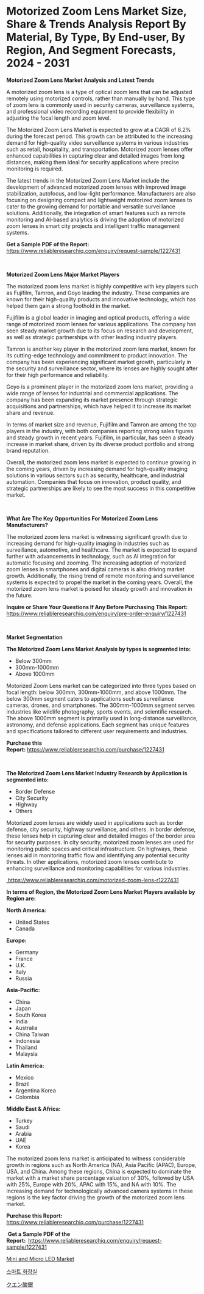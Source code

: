 <p><h1>Motorized Zoom Lens Market Size, Share & Trends Analysis Report By Material, By Type, By End-user, By Region, And Segment Forecasts, 2024 - 2031</h1></p><p><strong>Motorized Zoom Lens Market Analysis and Latest Trends</strong></p>
<p><p>A motorized zoom lens is a type of optical zoom lens that can be adjusted remotely using motorized controls, rather than manually by hand. This type of zoom lens is commonly used in security cameras, surveillance systems, and professional video recording equipment to provide flexibility in adjusting the focal length and zoom level.</p><p>The Motorized Zoom Lens Market is expected to grow at a CAGR of 6.2% during the forecast period. This growth can be attributed to the increasing demand for high-quality video surveillance systems in various industries such as retail, hospitality, and transportation. Motorized zoom lenses offer enhanced capabilities in capturing clear and detailed images from long distances, making them ideal for security applications where precise monitoring is required.</p><p>The latest trends in the Motorized Zoom Lens Market include the development of advanced motorized zoom lenses with improved image stabilization, autofocus, and low-light performance. Manufacturers are also focusing on designing compact and lightweight motorized zoom lenses to cater to the growing demand for portable and versatile surveillance solutions. Additionally, the integration of smart features such as remote monitoring and AI-based analytics is driving the adoption of motorized zoom lenses in smart city projects and intelligent traffic management systems.</p></p>
<p><strong>Get a Sample PDF of the Report:&nbsp;</strong> <a href="https://www.reliableresearchiq.com/enquiry/request-sample/1227431">https://www.reliableresearchiq.com/enquiry/request-sample/1227431</a></p>
<p>&nbsp;</p>
<p><strong>Motorized Zoom Lens Major Market Players</strong></p>
<p><p>The motorized zoom lens market is highly competitive with key players such as Fujifilm, Tamron, and Goyo leading the industry. These companies are known for their high-quality products and innovative technology, which has helped them gain a strong foothold in the market.</p><p>Fujifilm is a global leader in imaging and optical products, offering a wide range of motorized zoom lenses for various applications. The company has seen steady market growth due to its focus on research and development, as well as strategic partnerships with other leading industry players.</p><p>Tamron is another key player in the motorized zoom lens market, known for its cutting-edge technology and commitment to product innovation. The company has been experiencing significant market growth, particularly in the security and surveillance sector, where its lenses are highly sought after for their high performance and reliability.</p><p>Goyo is a prominent player in the motorized zoom lens market, providing a wide range of lenses for industrial and commercial applications. The company has been expanding its market presence through strategic acquisitions and partnerships, which have helped it to increase its market share and revenue.</p><p>In terms of market size and revenue, Fujifilm and Tamron are among the top players in the industry, with both companies reporting strong sales figures and steady growth in recent years. Fujifilm, in particular, has seen a steady increase in market share, driven by its diverse product portfolio and strong brand reputation.</p><p>Overall, the motorized zoom lens market is expected to continue growing in the coming years, driven by increasing demand for high-quality imaging solutions in various sectors such as security, healthcare, and industrial automation. Companies that focus on innovation, product quality, and strategic partnerships are likely to see the most success in this competitive market.</p></p>
<p>&nbsp;</p>
<p><strong>What Are The Key Opportunities For Motorized Zoom Lens Manufacturers?</strong></p>
<p><p>The motorized zoom lens market is witnessing significant growth due to increasing demand for high-quality imaging in industries such as surveillance, automotive, and healthcare. The market is expected to expand further with advancements in technology, such as AI integration for automatic focusing and zooming. The increasing adoption of motorized zoom lenses in smartphones and digital cameras is also driving market growth. Additionally, the rising trend of remote monitoring and surveillance systems is expected to propel the market in the coming years. Overall, the motorized zoom lens market is poised for steady growth and innovation in the future.</p></p>
<p><strong>Inquire or Share Your Questions If Any Before Purchasing This Report:</strong> <a href="https://www.reliableresearchiq.com/enquiry/pre-order-enquiry/1227431">https://www.reliableresearchiq.com/enquiry/pre-order-enquiry/1227431</a></p>
<p>&nbsp;</p>
<p><strong>Market Segmentation</strong></p>
<p><strong>The Motorized Zoom Lens Market Analysis by types is segmented into:</strong></p>
<p><ul><li>Below 300mm</li><li>300mm-1000mm</li><li>Above 1000mm</li></ul></p>
<p><p>Motorized Zoom Lens market can be categorized into three types based on focal length: below 300mm, 300mm-1000mm, and above 1000mm. The below 300mm segment caters to applications such as surveillance cameras, drones, and smartphones. The 300mm-1000mm segment serves industries like wildlife photography, sports events, and scientific research. The above 1000mm segment is primarily used in long-distance surveillance, astronomy, and defense applications. Each segment has unique features and specifications tailored to different user requirements and industries.</p></p>
<p><strong>Purchase this Report:&nbsp;</strong><a href="https://www.reliableresearchiq.com/purchase/1227431">https://www.reliableresearchiq.com/purchase/1227431</a></p>
<p>&nbsp;</p>
<p><strong>The Motorized Zoom Lens Market Industry Research by Application is segmented into:</strong></p>
<p><ul><li>Border Defense</li><li>City Security</li><li>Highway</li><li>Others</li></ul></p>
<p><p>Motorized zoom lenses are widely used in applications such as border defense, city security, highway surveillance, and others. In border defense, these lenses help in capturing clear and detailed images of the border area for security purposes. In city security, motorized zoom lenses are used for monitoring public spaces and critical infrastructure. On highways, these lenses aid in monitoring traffic flow and identifying any potential security threats. In other applications, motorized zoom lenses contribute to enhancing surveillance and monitoring capabilities for various industries.</p></p>
<p><a href="https://www.reliableresearchiq.com/motorized-zoom-lens-r1227431">&nbsp;https://www.reliableresearchiq.com/motorized-zoom-lens-r1227431</a></p>
<p><strong>In terms of Region, the Motorized Zoom Lens Market Players available by Region are:</strong></p>
<p>
    <p> <strong> North America: </strong>
        <ul>
            <li>United States</li>
            <li>Canada</li>
        </ul>
        </p> 
    <p> <strong> Europe: </strong>
        <ul>
            <li>Germany</li>
            <li>France</li>
            <li>U.K.</li>
            <li>Italy</li>
            <li>Russia</li>
        </ul>
        </p> 
    <p> <strong> Asia-Pacific: </strong>
        <ul>
            <li>China</li>
            <li>Japan</li>
            <li>South Korea</li>
            <li>India</li>
            <li>Australia</li>
            <li>China Taiwan</li>
            <li>Indonesia</li>
            <li>Thailand</li>
            <li>Malaysia</li>
        </ul>
        </p> 
    <p> <strong> Latin America: </strong>
        <ul>
            <li>Mexico</li>
            <li>Brazil</li>
            <li>Argentina Korea</li>
            <li>Colombia</li>
        </ul>
        </p> 
    <p> <strong> Middle East & Africa: </strong>
        <ul>
            <li>Turkey</li>
            <li>Saudi</li>
            <li>Arabia</li>
            <li>UAE</li>
            <li>Korea</li>
        </ul>
    </p>
    </p>
<p><p>The motorized zoom lens market is anticipated to witness considerable growth in regions such as North America (NA), Asia Pacific (APAC), Europe, USA, and China. Among these regions, China is expected to dominate the market with a market share percentage valuation of 30%, followed by USA with 25%, Europe with 20%, APAC with 15%, and NA with 10%. The increasing demand for technologically advanced camera systems in these regions is the key factor driving the growth of the motorized zoom lens market.</p></p>
<p><strong>Purchase this Report: </strong><a href="https://www.reliableresearchiq.com/purchase/1227431">https://www.reliableresearchiq.com/purchase/1227431</a></p>
<p>&nbsp;<strong>Get a Sample PDF of the Report:&nbsp;&nbsp;</strong><a href="https://www.reliableresearchiq.com/enquiry/request-sample/1227431">https://www.reliableresearchiq.com/enquiry/request-sample/1227431</a></p>
<p><strong></strong></p>
<p><p><a href="https://github.com/JermaineCrona2023/Market-Research-Report-List-2/blob/main/mini-and-micro-led-market.md">Mini and Micro LED Market</a></p><p><a href="https://github.com/FelipeGrrady654556/Market-Research-Report-List-3/blob/main/683793041265.md">스마트 화장실</a></p><p><a href="https://github.com/CieloStamm/Market-Research-Report-List-2/blob/main/200720431650.md">クエン酸銀</a></p></p>
